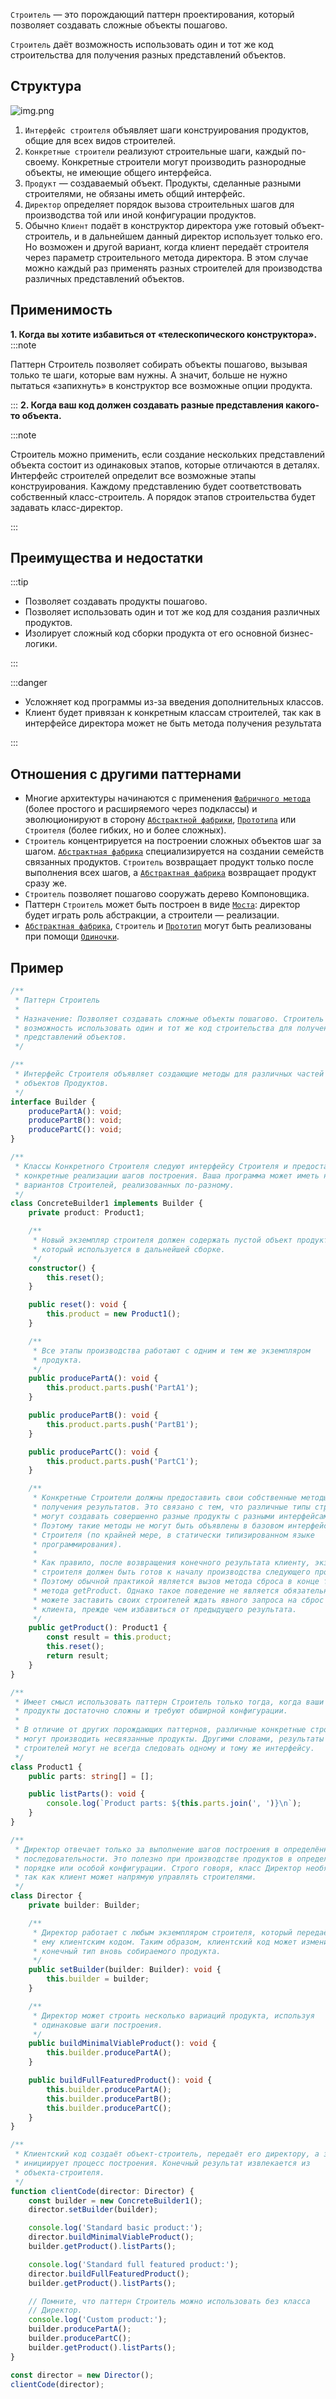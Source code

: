 `Строитель` — это порождающий паттерн проектирования, который позволяет создавать сложные объекты пошагово.

`Строитель` даёт возможность использовать один и тот же код строительства для получения разных представлений объектов.

## Структура

![img.png](Hard/OOP/Patterns/Creational/Builder/img.png)

1. `Интерфейс строителя` объявляет шаги конструирования продуктов, общие для всех видов строителей.
2. `Конкретные строители` реализуют строительные шаги, каждый по-своему. Конкретные строители могут производить
   разнородные объекты, не имеющие общего интерфейса.
3. `Продукт` — создаваемый объект. Продукты, сделанные разными строителями, не обязаны иметь общий интерфейс.
4. `Директор` определяет порядок вызова строительных шагов для производства той или иной конфигурации продуктов.
5. Обычно `Клиент` подаёт в конструктор директора уже готовый объект-строитель, и в дальнейшем данный директор
   использует только его. Но возможен и другой вариант, когда клиент передаёт строителя через параметр строительного
   метода директора. В этом случае можно каждый раз применять разных строителей для производства различных представлений
   объектов.

## Применимость

**1. Когда вы хотите избавиться от «телескопического конструктора».**
:::note

Паттерн Строитель позволяет собирать объекты пошагово, вызывая только те шаги, которые вам нужны. А значит, больше не
нужно пытаться «запихнуть» в конструктор все возможные опции продукта.

:::
**2. Когда ваш код должен создавать разные представления какого-то объекта.**

:::note

Строитель можно применить, если создание нескольких представлений объекта состоит из одинаковых этапов, которые
отличаются в деталях.
Интерфейс строителей определит все возможные этапы конструирования. Каждому представлению будет соответствовать
собственный класс-строитель. А порядок этапов строительства будет задавать класс-директор.

:::

## Преимущества и недостатки

:::tip
* Позволяет создавать продукты пошагово.
* Позволяет использовать один и тот же код для создания различных продуктов.
* Изолирует сложный код сборки продукта от его основной бизнес-логики.

:::

:::danger

* Усложняет код программы из-за введения дополнительных классов.
* Клиент будет привязан к конкретным классам строителей, так как в интерфейсе директора может не быть метода получения
  результата

:::

## Отношения с другими паттернами

* Многие архитектуры начинаются с применения [`Фабричного метода`](../Factory-method) (более простого и расширяемого через подклассы) и эволюционируют в сторону [`Абстрактной фабрики`](../Abstract-factory), [`Прототипа`](../Prototype) или `Строителя` (более гибких, но и более сложных).
* `Строитель` концентрируется на построении сложных объектов шаг за шагом. [`Абстрактная фабрика`](../Abstract-factory) специализируется на создании семейств связанных продуктов. `Строитель` возвращает продукт только после выполнения всех шагов, а [`Абстрактная фабрика`](../Abstract-factory) возвращает продукт сразу же.
* `Строитель` позволяет пошагово сооружать дерево Компоновщика.
* Паттерн `Строитель` может быть построен в виде [`Моста`](../../structural/Bridge): директор будет играть роль абстракции, а строители — реализации.
* [`Абстрактная фабрика`](../Abstract-factory), `Строитель` и [`Прототип`](../Prototype) могут быть реализованы при помощи [`Одиночки`](../Singleton).

## Пример

```ts
/**
 * Паттерн Строитель
 *
 * Назначение: Позволяет создавать сложные объекты пошагово. Строитель даёт
 * возможность использовать один и тот же код строительства для получения разных
 * представлений объектов.
 */

/**
 * Интерфейс Строителя объявляет создающие методы для различных частей
 * объектов Продуктов.
 */
interface Builder {
    producePartA(): void;
    producePartB(): void;
    producePartC(): void;
}

/**
 * Классы Конкретного Строителя следуют интерфейсу Строителя и предоставляют
 * конкретные реализации шагов построения. Ваша программа может иметь несколько
 * вариантов Строителей, реализованных по-разному.
 */
class ConcreteBuilder1 implements Builder {
    private product: Product1;

    /**
     * Новый экземпляр строителя должен содержать пустой объект продукта,
     * который используется в дальнейшей сборке.
     */
    constructor() {
        this.reset();
    }

    public reset(): void {
        this.product = new Product1();
    }

    /**
     * Все этапы производства работают с одним и тем же экземпляром
     * продукта.
     */
    public producePartA(): void {
        this.product.parts.push('PartA1');
    }

    public producePartB(): void {
        this.product.parts.push('PartB1');
    }

    public producePartC(): void {
        this.product.parts.push('PartC1');
    }

    /**
     * Конкретные Строители должны предоставить свои собственные методы
     * получения результатов. Это связано с тем, что различные типы строителей
     * могут создавать совершенно разные продукты с разными интерфейсами.
     * Поэтому такие методы не могут быть объявлены в базовом интерфейсе
     * Строителя (по крайней мере, в статически типизированном языке
     * программирования).
     *
     * Как правило, после возвращения конечного результата клиенту, экземпляр
     * строителя должен быть готов к началу производства следующего продукта.
     * Поэтому обычной практикой является вызов метода сброса в конце тела
     * метода getProduct. Однако такое поведение не является обязательным, вы
     * можете заставить своих строителей ждать явного запроса на сброс из кода
     * клиента, прежде чем избавиться от предыдущего результата.
     */
    public getProduct(): Product1 {
        const result = this.product;
        this.reset();
        return result;
    }
}

/**
 * Имеет смысл использовать паттерн Строитель только тогда, когда ваши
 * продукты достаточно сложны и требуют обширной конфигурации.
 *
 * В отличие от других порождающих паттернов, различные конкретные строители
 * могут производить несвязанные продукты. Другими словами, результаты различных
 * строителей могут не всегда следовать одному и тому же интерфейсу.
 */
class Product1 {
    public parts: string[] = [];

    public listParts(): void {
        console.log(`Product parts: ${this.parts.join(', ')}\n`);
    }
}

/**
 * Директор отвечает только за выполнение шагов построения в определённой
 * последовательности. Это полезно при производстве продуктов в определённом
 * порядке или особой конфигурации. Строго говоря, класс Директор необязателен,
 * так как клиент может напрямую управлять строителями.
 */
class Director {
    private builder: Builder;

    /**
     * Директор работает с любым экземпляром строителя, который передаётся
     * ему клиентским кодом. Таким образом, клиентский код может изменить
     * конечный тип вновь собираемого продукта.
     */
    public setBuilder(builder: Builder): void {
        this.builder = builder;
    }

    /**
     * Директор может строить несколько вариаций продукта, используя
     * одинаковые шаги построения.
     */
    public buildMinimalViableProduct(): void {
        this.builder.producePartA();
    }

    public buildFullFeaturedProduct(): void {
        this.builder.producePartA();
        this.builder.producePartB();
        this.builder.producePartC();
    }
}

/**
 * Клиентский код создаёт объект-строитель, передаёт его директору, а затем
 * инициирует процесс построения. Конечный результат извлекается из
 * объекта-строителя.
 */
function clientCode(director: Director) {
    const builder = new ConcreteBuilder1();
    director.setBuilder(builder);

    console.log('Standard basic product:');
    director.buildMinimalViableProduct();
    builder.getProduct().listParts();

    console.log('Standard full featured product:');
    director.buildFullFeaturedProduct();
    builder.getProduct().listParts();

    // Помните, что паттерн Строитель можно использовать без класса
    // Директор.
    console.log('Custom product:');
    builder.producePartA();
    builder.producePartC();
    builder.getProduct().listParts();
}

const director = new Director();
clientCode(director);
```